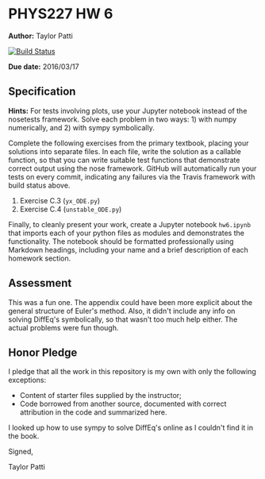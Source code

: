 # PHYS227 HW 6

**Author:** Taylor Patti

[![Build Status](https://travis-ci.org/chapman-phys227-2016s/hw-6-patti102.svg?branch=master)](https://travis-ci.org/chapman-phys227-2016s/hw-6-patti102)

**Due date:** 2016/03/17

## Specification

**Hints:** For tests involving plots, use your Jupyter notebook instead of the nosetests framework. Solve each problem in two ways: 1) with numpy numerically, and 2) with sympy symbolically.

Complete the following exercises from the primary textbook, placing your solutions into separate files. In each file, write the solution as a callable function, so that you can write suitable test functions that demonstrate correct output using the nose framework. GitHub will automatically run your tests on every commit, indicating any failures via the Travis framework with build status above.

1. Exercise C.3 (```yx_ODE.py```)
1. Exercise C.4 (```unstable_ODE.py```) 

Finally, to cleanly present your work, create a Jupyter notebook ```hw6.ipynb``` that imports each of your python files as modules and demonstrates the functionality. The notebook should be formatted professionally using Markdown headings, including your name and a brief description of each homework section.

## Assessment

This was a fun one. The appendix could have been more explicit about the general structure of Euler's method. Also, it didn't include any info on solving DiffEq's symbolically, so that wasn't too much help either. The actual problems were fun though.

## Honor Pledge

I pledge that all the work in this repository is my own with only the following exceptions:

* Content of starter files supplied by the instructor;
* Code borrowed from another source, documented with correct attribution in the code and summarized here.

I looked up how to use sympy to solve DiffEq's online as I couldn't find it in the book.

Signed,

Taylor Patti
